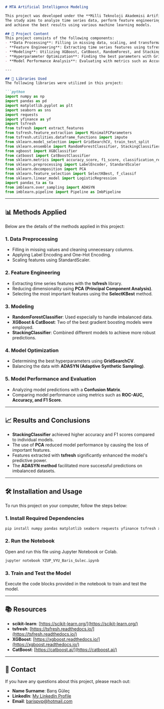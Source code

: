 ```markdown
# MTA Artificial Intelligence Modeling

This project was developed under the **Milli Teknoloji Akademisi Artificial Intelligence Expertise Program**.
The study aims to analyze time series data, perform feature engineering,
and achieve the best results using various machine learning models.

## 🚀 Project Content
This project consists of the following components:
- **Data Processing**: Filling in missing data, scaling, and transformations.
- **Feature Engineering**: Extracting time series features using tsfresh.
- **Modeling**: Utilizing XGBoost, CatBoost, RandomForest, and StackingClassifier.
- **Hyperparameter Optimization**: Finding the best parameters with GridSearchCV.
- **Model Performance Analysis**: Evaluating with metrics such as Accuracy, F1 Score, and ROC-AUC.

---

## 📌 Libraries Used
The following libraries were utilized in this project:

```python
import numpy as np
import pandas as pd
import matplotlib.pyplot as plt
import seaborn as sns
import requests
import yfinance as yf
import tsfresh
from tsfresh import extract_features
from tsfresh.feature_extraction import MinimalFCParameters
from tsfresh.utilities.dataframe_functions import impute
from sklearn.model_selection import GridSearchCV, train_test_split
from sklearn.ensemble import RandomForestClassifier, StackingClassifier
from xgboost import XGBClassifier
from catboost import CatBoostClassifier
from sklearn.metrics import accuracy_score, f1_score, classification_report, roc_auc_score, confusion_matrix
from sklearn.preprocessing import LabelEncoder, StandardScaler
from sklearn.decomposition import PCA
from sklearn.feature_selection import SelectKBest, f_classif
from sklearn.linear_model import LogisticRegression
import pandas_ta as ta
from imblearn.over_sampling import ADASYN
from imblearn.pipeline import Pipeline as ImbPipeline
```

---

## 📊 Methods Applied
Below are the details of the methods applied in this project:

### **1. Data Preprocessing**
- Filling in missing values and cleaning unnecessary columns.
- Applying Label Encoding and One-Hot Encoding.
- Scaling features using StandardScaler.

### **2. Feature Engineering**
- Extracting time series features with the **tsfresh** library.
- Reducing dimensionality using **PCA (Principal Component Analysis)**.
- Selecting the most important features using the **SelectKBest** method.

### **3. Modeling**
- **RandomForestClassifier**: Used especially to handle imbalanced data.
- **XGBoost & CatBoost**: Two of the best gradient boosting models were employed.
- **StackingClassifier**: Combined different models to achieve more robust predictions.

### **4. Model Optimization**
- Determining the best hyperparameters using **GridSearchCV**.
- Balancing the data with **ADASYN (Adaptive Synthetic Sampling)**.

### **5. Model Performance and Evaluation**
- Analyzing model predictions with a **Confusion Matrix**.
- Comparing model performance using metrics such as **ROC-AUC, Accuracy, and F1 Score**.

---

## 📈 Results and Conclusions
- **StackingClassifier** achieved higher accuracy and F1 scores compared to individual models.
- The use of **PCA** reduced model performance by causing the loss of important features.
- Features extracted with **tsfresh** significantly enhanced the model's predictive power.
- The **ADASYN method** facilitated more successful predictions on imbalanced datasets.

---

## 🛠 Installation and Usage
To run this project on your computer, follow the steps below:

### 1. Install Required Dependencies
```bash
pip install numpy pandas matplotlib seaborn requests yfinance tsfresh xgboost catboost scikit-learn imbalanced-learn pandas_ta
```

### 2. Run the Notebook
Open and run this file using Jupyter Notebook or Colab.
```bash
jupyter notebook YZUP_VYU_Baris_Gulec.ipynb
```

### 3. Train and Test the Model
Execute the code blocks provided in the notebook to train and test the model.

---

## 📚 Resources
- **scikit-learn**: [https://scikit-learn.org/](https://scikit-learn.org/)
- **tsfresh**: [https://tsfresh.readthedocs.io/](https://tsfresh.readthedocs.io/)
- **XGBoost**: [https://xgboost.readthedocs.io/](https://xgboost.readthedocs.io/)
- **CatBoost**: [https://catboost.ai/](https://catboost.ai/)

---

## 📩 Contact
If you have any questions about this project, please reach out:
- **Name Surname**: Barış Güleç
- **LinkedIn**: [My LinkedIn Profile](https://www.linkedin.com/in/barisgulec)
- **Email**: barispvp@hotmail.com
```

